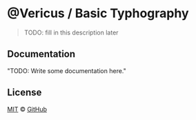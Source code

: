 # @Vericus / Basic Typhography

> TODO: fill in this description later

## Documentation

<!-- %docs
title: Basic Typhography
-->

"TODO: Write some documentation here."

<!-- %enddocs -->

## License

[MIT](./LICENSE.txt) &copy; [GitHub](https://github.com/)
